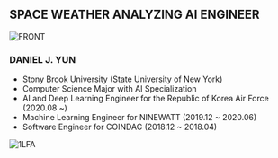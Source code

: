 ## SPACE WEATHER ANALYZING AI ENGINEER

![FRONT](https://user-images.githubusercontent.com/87653966/128451047-2b4cb1a3-ff70-42d8-ae2e-2d439f918551.PNG)

### DANIEL J. YUN
- Stony Brook University (State University of New York)
- Computer Science Major with AI Specialization
- AI and Deep Learning Engineer for the Republic of Korea Air Force (2020.08 ~)
- Machine Learning Engineer for NINEWATT (2019.12 ~ 2020.06)
- Software Engineer for COINDAC (2018.12 ~ 2018.04)



![1LFA](https://user-images.githubusercontent.com/87653966/128452961-bfcd9fc1-430e-4ced-ba30-334c09885bc4.gif)



<!--
**YUNBLAK/yunblak** is a ✨ _special_ ✨ repository because its `README.md` (this file) appears on your GitHub profile.

Here are some ideas to get you started:

- 🔭 I’m currently working on ...
- 🌱 I’m currently learning ...
- 👯 I’m looking to collaborate on ...
- 🤔 I’m looking for help with ...
- 💬 Ask me about ...
- 📫 How to reach me: ...
- 😄 Pronouns: ...
- ⚡ Fun fact: ...
-->
